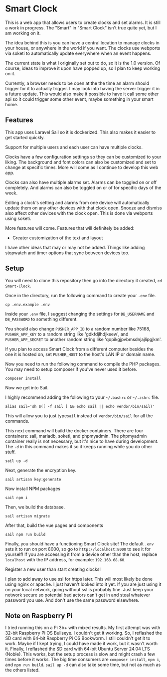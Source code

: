 # Smart Clock

This is a web app that allows users to create clocks and set alarms.
It is still a work in progress. 
The "Smart" in "Smart Clock" isn't true quite yet, but I am working on it. 

The idea behind this is you can have a central location to manage clocks in your house, or anywhere in the world if you want. 
The clocks use webports via soketi to automatically update everywhere when an event happens. 

The current state is what I originally set out to do, so it is the 1.0 version. 
Of course, ideas to improve it upon have popped up, so I plan to keep working on it.

Currently, a browser needs to be open at the the time an alarm should trigger for it to actually trigger. 
I may look into having the server trigger it in a future update. 
This would also make it possible to have it call some other api so it could trigger some other event, maybe something in your smart home. 

## Features

This app uses Laravel Sail so it is dockerized. 
This also makes it easier to get started quickly. 

Support for multiple users and each user can have multiple clocks.

Clocks have a few configuration settings so they can be customized to your liking. 
The background and font colors can also be customized and set to change at specific times. 
More will come as I continue to develop this web app. 

Clocks can also have multiple alarms set. 
Alarms can be toggled on or off completely.
And alarms can also be toggled on or of for specific days of the week. 

Editing a clock's setting and alarms from one device will automatically update them on any other devices with that clock open. 
Snooze and dismiss also affect other devices with the clock open.
This is done via webports using soketi. 

More features will come. 
Features that will definitely be added:

* Greater customization of the text and layout

I have other ideas that may or may not be added. Things like adding stopwatch and timer options that sync between devices too. 

## Setup

You will need to clone this repository then go into the directory it created, `cd Smart-Clock`. 

Once in the directory, run the following command to create your `.env` file. 
```
cp .env.example .env
``` 
Inside your `.env` file, I suggest changing the settings for `DB_USERNAME` and `DB_PASSWORD` to something different. 

You should also change `PUSHER_APP_ID` to a random number like 75168, `PUSHER_APP_KEY` to a random string like 'gdkfdjlhdjkeew', and `PUSHER_APP_SECRET` to another random string like 'qopikgjpvbmsdnjajlipgjkm'. 

If you plan to access Smart Clock from a different computer besides the one it is hosted on, set `PUSHER_HOST` to the host's LAN IP or domain name. 

Now you need to run the following command to compile the PHP packages. You may need to setup composer if you've never used it before. 
```
composer install
```
Now we get into Sail.

I highly recommend adding the following to your `~/.bashrc` or `~/.zshrc` file.

```
alias sail='sh $([ -f sail ] && echo sail || echo vendor/bin/sail)'
```
This will allow you to just type`sail` instead of `vendor/bin/sail` for all the commands.

This next command will build the docker containers. There are four containers: sail, mariadb, soketi, and phpmyadmin. The phpmyadmin container really is not necessary, but it's nice to have during development. The `-d` in this command makes it so it keeps running while you do other stuff. 
```
sail up -d
```
Next, generate the encryption key. 
```
sail artisan key:generate
```
Now install NPM packages
```
sail npm i
```
Then, we build the database. 
```
sail artisan migrate
```
After that, build the vue pages and components
```
sail npm run build
```
Finally, you should have a functioning Smart Clock site! 
The default `.env` sets it to run on port 8000, so go to `http://localhost:8000` to see it for yourself! 
If you are accessing it from a device other than the host, replace `localhost` with the IP address, for example: `192.168.68.60`. 

Register a new user than start creating clocks! 

I plan to add away to use ssl for https later. 
This will most likely be done using nginx or apache. 
I just haven't looked into it yet. 
If you are just using it on your local network, going without ssl is probably fine. 
Just keep your network secure so potential bad actors can't get in and steal whatever password you use. 
And don't use the same password elsewhere. 

## Note on Raspberry Pi

I tried running this on a Pi 3b+ with mixed results.
My first attempt was with 32-bit Raspberry Pi OS Bullseye. 
I couldn't get it working. 
So, I reflashed the SD card with 64-bit Raspberry Pi OS Bookworm. 
I still couldn't get it to work. 
Maybe if I kept trying, I could have made it work, but it wasn't worth it. 
Finally, I reflashed the SD card with 64-bit Ubuntu Server 24.04 LTS (Noble). 
This works, but the setup process is slow and might crash a few times before it works. 
The big time consumers are `composer install`, `npm i`, and `npm run build`. 
`sail up -d` can also take some time, but not as much as the others listed. 
